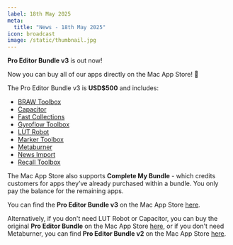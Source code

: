 ```yaml
---
label: 18th May 2025
meta:
  title: "News - 18th May 2025"
icon: broadcast
image: /static/thumbnail.jpg
---
```


**Pro Editor Bundle v3** is out now!

Now you can buy all of our apps directly on the Mac App Store! 🥳

The Pro Editor Bundle v3 is **USD$500** and includes:

- [BRAW Toolbox](/latenite/#braw-toolbox)
- [Capacitor](/latenite/#capacitor)
- [Fast Collections](/latenite/#fast-collections)
- [Gyroflow Toolbox](/latenite/#gyroflow-toolbox)
- [LUT Robot](/latenite/#lut-robot)
- [Marker Toolbox](/latenite/#marker-toolbox)
- [Metaburner](/latenite/#metaburner)
- [News Import](/latenite/#news-import)
- [Recall Toolbox](/latenite/#recall-toolbox)

The Mac App Store also supports **Complete My Bundle** - which credits customers for apps they’ve already purchased within a bundle. You only pay the balance for the remaining apps.

You can find the **Pro Editor Bundle v3** on the Mac App Store [here](https://apps.apple.com/app-bundle/pro-editor-bundle-v3/id1814969493).

Alternatively, if you don't need LUT Robot or Capacitor, you can buy the original **Pro Editor Bundle** on the Mac App Store [here](https://itunes.apple.com/us/app-bundle/id1717681153?mt=12), or if you don't need Metaburner, you can find **Pro Editor Bundle v2** on the Mac App Store [here](https://itunes.apple.com/us/app-bundle/id1750813030?mt=12).